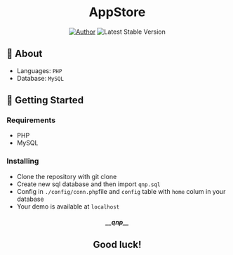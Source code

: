 
<h1 align="center">AppStore</h1>

<p align="center">
<a href="https://facebook.com/100029121395944"><img src="https://img.shields.io/badge/Author-qnp-blue.svg" alt="Author"></a>
<img src="https://img.shields.io/badge/Version-1.0.0-green.svg" alt="Latest Stable Version">
</p>

## 🧐 About
<ul>
<li>Languages: <code>PHP</code></li>
<li>Database: <code>MySQL</code></li>
</ul>

## 🏁 Getting Started
### Requirements
<ul>
<li>PHP</li>
<li>MySQL</li>
</ul>

### Installing
<ul>
<li>Clone the repository with git clone </li>
<li>Create new sql database and then import <code>qnp.sql</code></li>
<li>Config in <code>./config/conn.php</code>file and <code>config</code> table  with <code>home</code> colum in your database</li>
<li>Your demo is available at <code>localhost </code></li>
</ul>

<h5 align="center">__qnp__</h5>
<h2 align="center">Good luck!</h3>